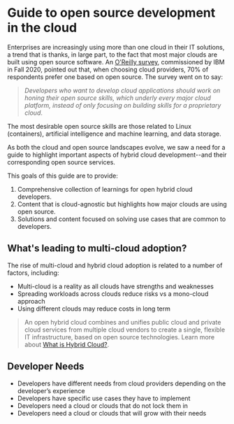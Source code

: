 # Guide to open source development in the cloud

Enterprises are increasingly using more than one cloud in their IT solutions, a trend that is thanks, in large part, to the fact that most major clouds are built using open source software. An [O'Reilly survey](https://developer.ibm.com/blogs/oreilly-open-source-skill-survey-blog/), commissioned by IBM in Fall 2020, pointed out that, when choosing cloud providers, 70% of respondents prefer one based on open source. The survey went on to say:

 > _Developers who want to develop cloud applications should work on honing their open source skills, which underly every major cloud platform, instead of only focusing on building skills for a proprietary cloud_.

The most desirable open source skills are those related to Linux (containers), artificial intelligence and machine learning, and data storage. 

As both the cloud and open source landscapes evolve, we saw a need for a guide to highlight important aspects of hybrid cloud development--and their corresponding open source services.

This goals of this guide are to provide:

1. Comprehensive collection of learnings for open hybrid cloud developers.
2. Content that is cloud-agnostic but highlights how major clouds are using open source.
3. Solutions and content focused on solving use cases that are common to developers.

## What's leading to multi-cloud adoption?

The rise of multi-cloud and hybrid cloud adoption is related to a number of factors, including:

* Multi-cloud is a reality as all clouds have strengths and weaknesses
* Spreading workloads across clouds reduce risks vs a mono-cloud approach
* Using different clouds may reduce costs in long term

> An open hybrid cloud combines and unifies public cloud and private cloud services from multiple cloud vendors to create a single, flexible IT infrastructure, based on open source technologies. Learn more about [What is Hybrid Cloud?](https://www.ibm.com/cloud/learn/hybrid-cloud).

## Developer Needs

* Developers have different needs from cloud providers depending on the developer’s experience
* Developers have specific use cases they have to implement
* Developers need a cloud or clouds that do not lock them in
* Developers need a cloud or clouds that will grow with their needs
